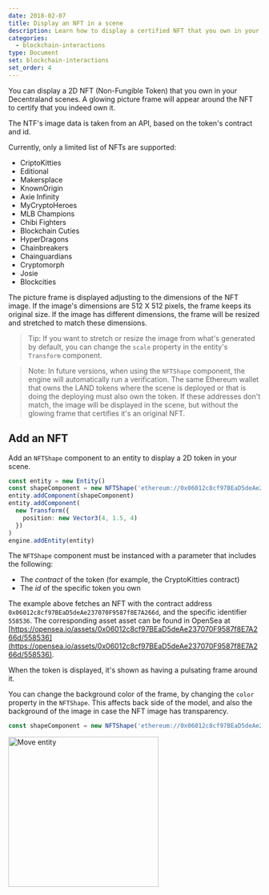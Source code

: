 ```yaml
---
date: 2018-02-07
title: Display an NFT in a scene
description: Learn how to display a certified NFT that you own in your scene
categories:
  - blockchain-interactions
type: Document
set: blockchain-interactions
set_order: 4
---
```



You can display a 2D NFT (Non-Fungible Token) that you own in your Decentraland scenes. A glowing picture frame will appear around the NFT to certify that you indeed own it.

The NTF's image data is taken from an API, based on the token's contract and id.

Currently, only a limited list of NFTs are supported:

- CriptoKitties
- Editional
- Makersplace
- KnownOrigin
- Axie Infinity
- MyCryptoHeroes
- MLB Champions
- Chibi Fighters
- Blockchain Cuties
- HyperDragons
- Chainbreakers
- Chainguardians
- Cryptomorph
- Josie
- Blockcities


The picture frame is displayed adjusting to the dimensions of the NFT image. If the image's dimensions are 512 X 512 pixels, the frame keeps its original size. If the image has different dimensions, the frame will be resized and stretched to match these dimensions.

> Tip: If you want to stretch or resize the image from what's generated by default, you can change the `scale` property in the entity's `Transform` component.

> Note: In future versions, when using the `NFTShape` component, the engine will automatically run a verification. The same Ethereum wallet that owns the LAND tokens where the scene is deployed or that is doing the deploying must also own the token. If these addresses don't match, the image will be displayed in the scene, but without the glowing frame that certifies it's an original NFT.

## Add an NFT

Add an `NFTShape` component to an entity to display a 2D token in your scene.

```ts
const entity = new Entity()
const shapeComponent = new NFTShape('ethereum://0x06012c8cf97BEaD5deAe237070F9587f8E7A266d/558536')
entity.addComponent(shapeComponent)
entity.addComponent(
  new Transform({
    position: new Vector3(4, 1.5, 4)
  })
)
engine.addEntity(entity)
```

The `NFTShape` component must be instanced with a parameter that includes the following:

- The _contract_ of the token (for example, the CryptoKitties contract)
- The _id_ of the specific token you own

The example above fetches an NFT with the contract address `0x06012c8cf97BEaD5deAe237070F9587f8E7A266d`, and the specific identifier `558536`. The corresponding asset asset can be found in OpenSea at [https://opensea.io/assets/0x06012c8cf97BEaD5deAe237070F9587f8E7A266d/558536](https://opensea.io/assets/0x06012c8cf97BEaD5deAe237070F9587f8E7A266d/558536).


When the token is displayed, it's shown as having a pulsating frame around it.

You can change the background color of the frame, by changing the `color` property in the `NFTShape`. This affects back side of the model, and also the background of the image in case the NFT image has transparency.

```ts
const shapeComponent = new NFTShape('ethereum://0x06012c8cf97BEaD5deAe237070F9587f8E7A266d/558536', Color3.Green())
```

 <img src="/images/media/nft-cat.png" alt="Move entity" width="300"/>




<!--
## Token certification

When using the `NFTShape` component, the engine automatically runs a verification. The same Ethereum wallet that owns the LAND tokens where the scene is deployed must also own the token.

If you don't own the token, the image isn't displayed in the scene.

This verification is carried out by users loading your scene, every time the entity with the `NFTShape` component is added to the engine.

Above the image of the token, we display a badge that certifies its authenticity. The badge glows in a pulsating pattern, providing a stamp that is difficult to falsify.

-->

